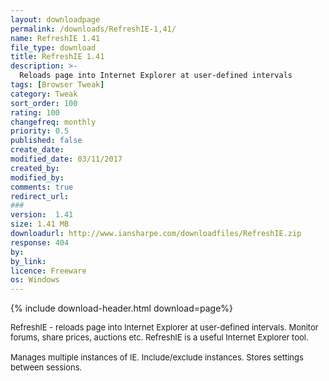 ```yaml
---
layout: downloadpage
permalink: /downloads/RefreshIE-1,41/
name: RefreshIE 1.41
file_type: download
title: RefreshIE 1.41
description: >-
  Reloads page into Internet Explorer at user-defined intervals
tags: [Browser Tweak]
category: Tweak
sort_order: 100
rating: 100
changefreq: monthly
priority: 0.5
published: false
create_date: 
modified_date: 03/11/2017
created_by: 
modified_by: 
comments: true
redirect_url: 
### 
version:  1.41
size: 1.41 MB
downloadurl: http://www.iansharpe.com/downloadfiles/RefreshIE.zip
response: 404
by: 
by_link: 
licence: Freeware
os: Windows
---
```


{% include download-header.html download=page%}

<p style="fix-download-text !important">
<p><font size="2"><p>RefreshIE - reloads page into Internet Explorer at user-defined intervals. Monitor forums, share prices, auctions etc. RefreshIE is a useful Internet Explorer tool. <br />
<br />
Manages multiple instances of IE. Include/exclude instances. Stores settings between sessions.</p></p></p>
